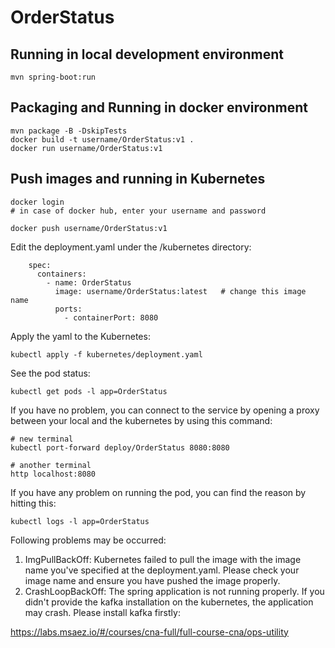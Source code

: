 # OrderStatus

## Running in local development environment

```
mvn spring-boot:run
```

## Packaging and Running in docker environment

```
mvn package -B -DskipTests
docker build -t username/OrderStatus:v1 .
docker run username/OrderStatus:v1
```

## Push images and running in Kubernetes

```
docker login 
# in case of docker hub, enter your username and password

docker push username/OrderStatus:v1
```

Edit the deployment.yaml under the /kubernetes directory:
```
    spec:
      containers:
        - name: OrderStatus
          image: username/OrderStatus:latest   # change this image name
          ports:
            - containerPort: 8080

```

Apply the yaml to the Kubernetes:
```
kubectl apply -f kubernetes/deployment.yaml
```

See the pod status:
```
kubectl get pods -l app=OrderStatus
```

If you have no problem, you can connect to the service by opening a proxy between your local and the kubernetes by using this command:
```
# new terminal
kubectl port-forward deploy/OrderStatus 8080:8080

# another terminal
http localhost:8080
```

If you have any problem on running the pod, you can find the reason by hitting this:
```
kubectl logs -l app=OrderStatus
```

Following problems may be occurred:

1. ImgPullBackOff:  Kubernetes failed to pull the image with the image name you've specified at the deployment.yaml. Please check your image name and ensure you have pushed the image properly.
1. CrashLoopBackOff: The spring application is not running properly. If you didn't provide the kafka installation on the kubernetes, the application may crash. Please install kafka firstly:

https://labs.msaez.io/#/courses/cna-full/full-course-cna/ops-utility

